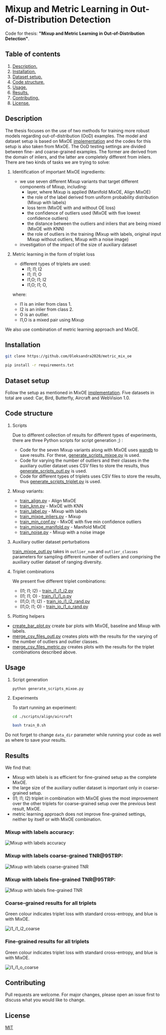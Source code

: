 # Mixup and Metric Learning in Out-of-Distribution Detection

Code for thesis: **"Mixup and Metric Learning in Out-of-Distribution Detection"**.

## Table of contents

1. [ Description. ](#desc)
2. [ Installation. ](#installation)
3. [ Dataset setup. ](#data)
4. [ Code structure. ](#codestr)
5. [ Usage. ](#usg)
6. [ Results. ](#results)
7. [ Contributing. ](#contributing)
8. [ License. ](#license)

<a name="desc"></a>
## Description

The thesis focuses on the use of two methods for training more robust models regarding out-of-distribution (OoD) examples. The model and dataset setup is based on MixOE [implementation](https://github.com/zjysteven/MixOE) and the codes for this setup is also taken from MixOE. The OoD testing settings are divided between fine- and coarse-grained examples. The former are derived from the domain of inliers, and the latter are completely different from inliers. There are two kinds of tasks we are trying to solve:

1. Identification of important MixOE ingredients:
    - we use seven different Mixup variants that target different components of Mixup, including:
        - layer, where Mixup is applied (Manifold MixOE, Align MixOE)
        - the role of the label derived from uniform probability distribution (Mixup with labels)
        - loss term (MixOE  with and without OE loss)
        - the confidence of outliers used (MixOE with five lowest confidence outliers)
        - the distance between the outliers and inliers that are being mixed (MixOE with KNN)
        - the role of outliers in the training (Mixup with labels, original input Mixup without outliers, Mixup with a noise image)
    - investigation of the impact of the size of auxiliary dataset 

2. Metric learning in the form of triplet loss
    - different types of triplets are used:
        - I1; I1; I2
        - I1; I1; O
        - I1,O; I1; I2
        - I1,O; I1; O,

    where:
    - I1 is an inlier from class 1.
    - I2 is an inlier from class 2.
    - O is an outlier.
    - I1,O is a mixed pair using Mixup

We also use combination of metric learning approach and MixOE.

<a name="installation"></a>
## Installation

```bash
git clone https://github.com/Oleksandra2020/metric_mix_oe

pip install -r requirements.txt
```

<a name="data"></a>
## Dataset setup

Follow the setup as mentioned in MixOE [implementation](https://github.com/zjysteven/MixOE/blob/main/data/README.md). Five datasets in total are used: Car, Bird, Butterfly, Aircraft and WebVision 1.0.

<a name="codestr"></a>
## Code structure

1. Scripts

    Due to different collection of results for different types of experiments, there are three Python scripts for script generation ;) :
     - Code for the seven Mixup variants along with MixOE uses [wandb](https://wandb.ai/site) to save results. For these, [generate_scripts_mixoe.py](script_generators/generate_scripts_mixoe.py) is used.
     - Code for varying the number of outliers and their classes in the auxiliary outlier dataset uses CSV files to store the results, thus [generate_scripts_outl.py](script_generators/generate_scripts_outl.py) is used.
     - Code for different types of triplets uses CSV files to store the results, thus [generate_scripts_triplet.py](script_generators/generate_scripts_triplet.py) is used.

2. Mixup variants:

    - [train_align.py](train/train_align.py) - Align MixOE
    - [train_knn.py](train/train_knn.py) - MixOE with KNN
    - [train_label.py](train/train_label.py) - Mixup with labels
    - [train_mixoe_inliers.py](train/train_mixoe_inliers.py) - Mixup
    - [train_min_conf.py](train/train_min_conf.py) - MixOE with five min confidence outliers
    - [train_mixoe_manifold.py](train/train_mixoe_manifold.py) - Manifold MixOE
    - [train_noise.py](train/train_noise.py) - Mixup with a noise image

3. Auxiliary outlier dataset perturbations

    [train_mixoe_outl.py](train/train_mixoe_outl.py) takes in ```outlier_num``` and ```outlier_classes``` parameters for sampling different number of outliers and comprising the auxiliary outlier dataset of ranging diversity.

4. Triplet combinations

    We present five different triplet combinations:
    - (I1; I1; I2) - [train_i1_i1_i2.py](train/train_triplet_i1_i1_i2.py)
    - (I1; I1; O) - [train_i1_i1_o.py](train/train_triplet_i1_i1_o.py)
    - (I1,O; I1; I2) - [train_io_i1_i2_rand.py](train/train_triplet_io_i1_i2_rand.py)
    - (I1,O; I1; O) - [train_io_i1_o_rand.py](train/train_triplet_io_i1_o_rand.py)

5. Plotting helpers

- [create_bar_plot.py](plot_funcs/create_bar_plot.py) create bar plots with MixOE, baseline and Mixup with labels.
- [merge_csv_files_outl.py](plot_funcs/merge_csv_files_outl.py) creates plots with the results for the varying of the number of outliers and outlier classes.
- [merge_csv_files_metric.py](plot_funcs/merge_csv_files_metric.py) creates plots with the results for the triplet combinations described above.


<a name="usg"></a>
## Usage

1. Script generation

    ```
    python generate_scripts_mixoe.py
    ```

2. Experiments

    To start running an experiment:

    ```bash
    cd ./scripts/align/aircraft

    bash train_0.sh
    ```

Do not forget to change ```data_dir``` parameter while running your code as well as where to save your results.

<a name="results"></a>
## Results

We find that:
- Mixup with labels is as efficient for fine-grained setup as the complete MixOE.
- the large size of the auxiliary outlier dataset is important only in coarse-grained setup.
- (I1; I1; I2) triplet in combination with MixOE gives the most improvement over the other triplets for coarse-grained setup over the previous best result, MixOE.
- metric learning approach does not improve fine-grained settings, neither by itself or with MixOE combination.

### Mixup with labels accuracy:
![Mixup with labels accuracy](media/label_mix_acc_10.png)

### Mixup with labels coarse-grained TNR@95TRP:
![Mixup with labels coarse-grained TNR](media/label_mix_coarse_10.png)

### Mixup with labels fine-grained TNR@95TRP:
![Mixup with labels fine-grained TNR](media/label_mix_fine_10.png)


### Coarse-grained results for all triplets

Green colour indicates triplet loss with standard cross-entropy, and blue is with MixOE.

![i1_i1_i2_coarse](media/coarse_all.png)

### Fine-grained results for all triplets

Green colour indicates triplet loss with standard cross-entropy, and blue is with MixOE.

![i1_i1_o_coarse](media/fine_all.png)

<a name="contributing"></a>
## Contributing

Pull requests are welcome. For major changes, please open an issue first
to discuss what you would like to change.

<a name="license"></a>
## License

[MIT](https://choosealicense.com/licenses/mit/)